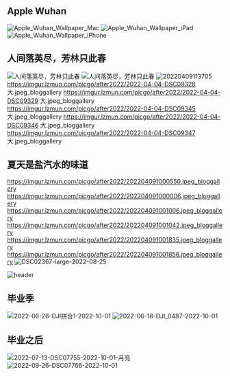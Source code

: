 ## Apple Wuhan
![Apple_Wuhan_Wallpaper_Mac](https://imgur.lzmun.com/picgo/after2022/Apple_Wuhan_Wallpaper_Mac.jpg_itp)
![Apple_Wuhan_Wallpaper_iPad](https://imgur.lzmun.com/picgo/after2022/Apple_Wuhan_Wallpaper_iPad.jpg_itp)
![Apple_Wuhan_Wallpaper_iPhone](https://imgur.lzmun.com/picgo/after2022/Apple_Wuhan_Wallpaper_iPhone.jpg_itp)

## 人间落英尽，芳林只此春
![人间落英尽，芳林只此春](https://imgur.lzmun.com/picgo/after2022/人间落英尽，芳林只此春.png_itp)
![人间落英尽，芳林只此春](https://imgur.lzmun.com/picgo/after2022/人间落英尽，芳林只此春.png)
![20220409113705](https://imgur.lzmun.com/picgo/after2022/20220409113705.png_itp)
https://imgur.lzmun.com/picgo/after2022/2022-04-04-DSC09328 大.jpeg_bloggallery
https://imgur.lzmun.com/picgo/after2022/2022-04-04-DSC09329 大.jpeg_bloggallery
https://imgur.lzmun.com/picgo/after2022/2022-04-04-DSC09345 大.jpeg_bloggallery
https://imgur.lzmun.com/picgo/after2022/2022-04-04-DSC09346 大.jpeg_bloggallery
https://imgur.lzmun.com/picgo/after2022/2022-04-04-DSC09347 大.jpeg_bloggallery

## 夏天是盐汽水的味道
https://imgur.lzmun.com/picgo/after2022/202204091000550.jpeg_bloggallery
https://imgur.lzmun.com/picgo/after2022/202204091000006.jpeg_bloggallery
https://imgur.lzmun.com/picgo/after2022/202204091001006.jpeg_bloggallery
https://imgur.lzmun.com/picgo/after2022/202204091001042.jpeg_bloggallery
https://imgur.lzmun.com/picgo/after2022/202204091001835.jpeg_bloggallery
https://imgur.lzmun.com/picgo/after2022/202204091001856.jpeg_bloggallery
![DSC02367-large-2022-08-25](https://imgur.lzmun.com/picgo/after2022/DSC02367-large-2022-08-25.jpeg_itp)

![header](https://imgur.lzmun.com/picgo/after2022/6DD1FBC3-AD8A-4340-842D-6ACF531F8291_1_105_c.jpeg_itp)

## 毕业季
![2022-06-26-DJI拼合1-2022-10-01](https://imgur.lzmun.com/picgo/after2022/2022-06-26-DJI拼合1-2022-10-01.jpeg_itp)
![2022-06-18-DJI_0487-2022-10-01](https://imgur.lzmun.com/picgo/after2022/2022-06-18-DJI_0487-2022-10-01.jpg_itp)

## 毕业之后
![2022-07-13-DSC07755-2022-10-01-月亮](https://imgur.lzmun.com/picgo/after2022/2022-07-13-DSC07755-2022-10-01.jpg_itp)
![2022-09-26-DSC07766-2022-10-01](https://imgur.lzmun.com/picgo/after2022/2022-09-26-DSC07766-2022-10-01.jpg_itp)